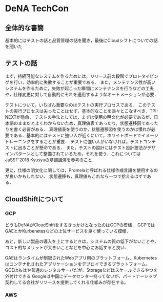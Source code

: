 # DeNA TechCon

## 全体的な書簡
基本的にはテストの話と品質管理の話を聞き，最後にCloudシフトについての話を聞いた

## テストの話
まず，持続可能なシステムを作るためには，リリース前の段階でプロトタイピングを行い，効率的に失敗することが重要である．
また，メンテナンス性が高いシステムを作るために，失敗が起こった瞬間にメンテナンスを行うなどの工夫や，仕様変更に対して自動的にそれを適用するようなオートメーションが必要．

テストについて，いちばん重要なのはテストの実行プロセスである．
このテストの実行プロセスは尖ったことはせず，基本的なことを淡々とこなすべき．TPI-NEXTが懸命．
テストの手法としては，まずは使用の明文化が必要であるが，日本語のままだとよくわからないため，真理値表であったり，状態遷移図であったりを書く必要がある．
真理値表を使うのか，状態遷移図を使うのかは慣れが必要である．基本的にはテストに強い人が近くにいて，ホワイトボードでイメージトレーニングをすることが重要．
テストに強い人がいなければ，テストコンテストに出ることが懸命である．
また，テストの設計にはテスト設計技法がデザインパターンとして整備されているため，それを使う．これについてはJaSST'2018 Kyusyuの基調講演を参考のこと．

更に，仕様の明文化に関しては，Promelaと呼ばれる仕様作成言語を使用するのが良いかもしれない．
状態遷移も，真理値もこれなら一つで拾えるはずである．

## CloudShiftについて
### GCP
どうもDeNAがCloudShiftをするきっかけとなったのはGCPの模様．
GCPではGAEとかKurbenetesなどの上位サービスを良く使っている模様．

あと，新しい製品の導入を上にするときは，システムの質の低下がないことや，コスト的なメリットが大きいことなどを中心にお話すると良い．

GAEはランタイムが制限されたWebアプリ用のプラットフォーム、Kubernetesはコンテナ化されたアプリケーションをデプロイできるプラットフォーム。
GCEはもはや普通のレンタルサーバだが、Storageなどはスケールできるやつを外付けできる
Googleは中国にデータセンター持ってないが、パートナーシップ契約してる会社がリソースを提供してくれる仕組みが存在する。

### AWS
